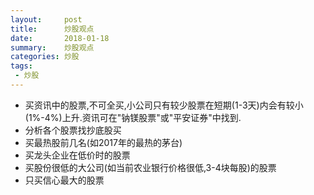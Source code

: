 ```yaml
---
layout:     post
title:      炒股观点
date:       2018-01-18
summary:    炒股观点
categories: 炒股
tags:
 - 炒股
---
```


+ 买资讯中的股票,不可全买,小公司只有较少股票在短期(1-3天)内会有较小(1%-4%)上升.资讯可在"钠镁股票"或"平安证券"中找到.
+ 分析各个股票找抄底股买
+ 买最热股前几名(如2017年的最热的茅台)
+ 买龙头企业在低价时的股票
+ 买股份很低的大公司(如当前农业银行价格很低,3-4块每股)的股票
+ 只买信心最大的股票

